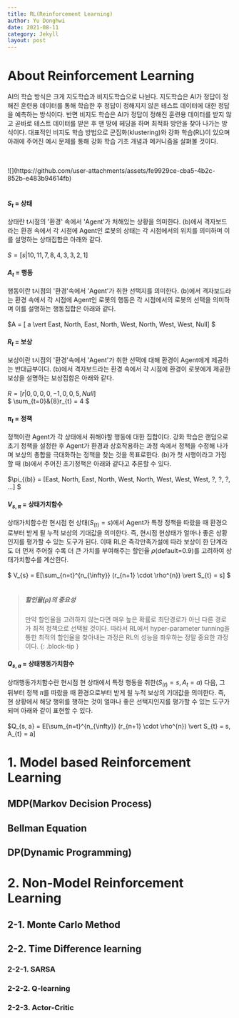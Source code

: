 ```yaml
---
title: RL(Reinforcement Learning)
author: Yu Donghwi
date: 2021-08-11
category: Jekyll
layout: post
---
```


# About Reinforcement Learning

 AI의 학습 방식은 크게 지도학습과 비지도학습으로 나뉜다. 지도학습은 AI가 정답이 정해진 훈련용 데이터를 통해 학습한 후 정답이 정해지지 않은 테스트 데이터에 대한 정답을 예측하는 방식이다. 반면 비지도 학습은 AI가 정답이 정해진 훈련용 데이터를 받지 않고 곧바로 테스트 데이터를 받은 후 맨 땅에 헤딩을 하며 최적화 방안을 찾아 나가는 방식이다. 대표적인 비지도 학습 방법으로 군집화(klustering)와 강화 학습(RL)이 있으며 아래에 주어진 예시 문제를 통해 강화 학습 기초 개념과 메커니즘을 살펴볼 것이다.

<br>
<br>
![](https://github.com/user-attachments/assets/fe9929ce-cba5-4b2c-852b-e483b94614fb)
<br>
<br>


#### $S_{t}$ = 상태

상태란 t시점의 '환경' 속에서 'Agent'가 처해있는 상황을 의미한다. (b)에서 격자보드라는 환경 속에서 각 시점에 Agent인 로봇의 상태는 각 시점에서의 위치를 의미하며 이를 설명하는 상태집합은 아래와 같다.
<br>
<br>
$S = [ s \vert 10, 11, 7, 8, 4, 3, 3, 2, 1 ]$

#### $A_{t}$ = 행동

행동이란 t시점의 '환경'속에서 'Agent'가 취한 선택지를 의미한다. (b)에서 격자보드라는 환경 속에서 각 시점에 Agent인 로봇의 행동은 각 시점에서의 로봇의 선택을 의미하며 이를 설명하는 행동집합은 아래와 같다.
<br>
<br>
$A = [ a \vert East, North, East, North, West, North, West, West, Null] $

#### $R_{t}$ = 보상

보상이란 t시점의 '환경'속에서 'Agent'가 취한 선택에 대해 환경이 Agent에게 제공하는 반대급부이다. (b)에서 격자보드라는 환경 속에서 각 시점에 환경이 로봇에게 제공한 보상을 설명하는 보상집합은 아래와 같다. 
<br>
<br>
$R = [ r \vert 0, 0, 0, 0, -1, 0, 0, 5, Null ]$
<br>
$ \sum_{t=0}&{8}r_{t} = 4 $

#### $\pi_{t}$ = 정책

정책이란 Agent가 각 상태에서 취해야할 행동에 대한 집합이다. 강화 학습은 랜덤으로 초기 정책을 설정한 후 Agent가 환경과 상호작용하는 과정 속에서 정책을 수정해 나가며 보상의 총합을 극대화하는 정책을 찾는 것을 목표로한다. (b)가 첫 시행이라고 가정할 때 (b)에서 주어진 초기정책은 아래와 같다고 추론할 수 있다.
<br>
<br>
$\pi_{(b)} = [East, North, East, North, West, North, West, West, West, ?, ?, ?, ...] $

#### $V_{s, \pi}$ = 상태가치함수

상태가치함수란 현시점 현 상태($S_(t) = s$)에서 Agent가 특정 정책을 따랐을 때 환경으로부터 받게 될 누적 보상의 기대값을 의미한다. 즉, 현시점 현상태가 얼마나 좋은 상황인지를 평가할 수 있는 도구가 된다. 이때 RL은 즉각만족가설에 따라 보상이 한 단계라도 더 먼저 주어질 수록 더 큰 가치를 부여해주는 할인율 $\rho$(default=0.9)를 고려하여 상태가치함수를 계산한다.
<br>
<br>
$ V_{s} = E[\sum_{n=t}^{n_{\infty}} (r_{n+1} \cdot \rho^{n}) \vert S_{t} = s] $
<br>
<br>

>##### 할인율($\rho$)의 중요성
> 
> 만약 할인율을 고려하지 않는다면 매우 높은 확률로 최단경로가 아닌 다른 경로가 최적 정책으로 선택될 것이다. 따라서 RL에서 hyper-parameter tunning을 통한 최적의 할인율을 찾아내는 과정은 RL의 성능을 좌우하는 정말 중요한 과정이다. 
{: .block-tip }

#### $Q_{s, a}$ = 상태행동가치함수

상태행동가치함수란 현시점 현 상태에서 특정 행동을 취한($S_(t) = s, A_{t} = a$) 다음, 그 뒤부터 정책 $\pi$를 따랐을 때 환경으로부터 받게 될 누적 보상의 기대값을 의미한다. 즉, 현 상황에서 해당 행위를 행하는 것이 얼마나 좋은 선택지인지를 평가할 수 있는 도구가 되며 아래와 같이 표현할 수 있다.
<br>
<br>
$Q_{s, a} = E[\sum_{n=t}^{n_{\infty}} (r_{n+1} \cdot \rho^{n}) \vert S_{t} = s, A_{t} = a]


# 1. Model based Reinforcement Learning
## MDP(Markov Decision Process)
## Bellman Equation
## DP(Dynamic Programming)


# 2. Non-Model Reinforcement Learning

## 2-1. Monte Carlo Method

## 2-2. Time Difference learning
### 2-2-1. SARSA
### 2-2-2. Q-learning
### 2-2-3. Actor-Critic